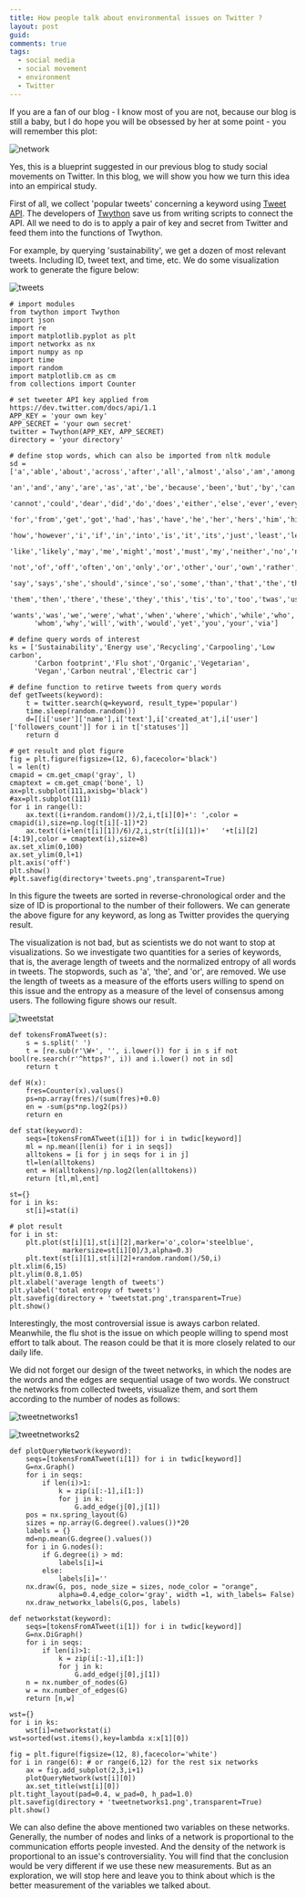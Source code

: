 ```yaml
---
title: How people talk about environmental issues on Twitter ?
layout: post
guid:
comments: true
tags:
  - social media
  - social movement
  - environment
  - Twitter
---
```



If you are a fan of our blog - I know most of you are not, because our blog is still a baby, but I do hope you will be obsessed by her at some point - you will remember this plot:

![network](/media/files/2014-02-17-rat-elephant-and-tortoise-on-social-media/network.png)

Yes, this is a blueprint suggested in our previous blog to study social movements on Twitter. In this blog, we will show you how we turn this idea into an empirical study.

First of all, we collect 'popular tweets' concerning a keyword using [Tweet API](https://dev.twitter.com/docs/api/1.1). The developers of [Twython](http://twython.readthedocs.org/en/latest/) save us from writing scripts to connect the API. All we need to do is to apply a pair of key and secret from Twitter and feed them into the functions of Twython.

For example, by querying 'sustainability', we get  a dozen of most relevant tweets. Including ID, tweet text, and time, etc. We do some visualization work to generate the figure below:

![tweets](/media/files/2014-02-19-how-people-talk-about-environmental-issues-on-Twitter/tweets.png)

    # import modules
	from twython import Twython
    import json
    import re
    import matplotlib.pyplot as plt
    import networkx as nx
    import numpy as np
    import time
    import random
    import matplotlib.cm as cm
    from collections import Counter
	
	# set tweeter API key applied from https://dev.twitter.com/docs/api/1.1
    APP_KEY = 'your own key'
    APP_SECRET = 'your own secret'
    twitter = Twython(APP_KEY, APP_SECRET)
	directory = 'your directory'
	
	# define stop words, which can also be imported from nltk module
    sd = ['a','able','about','across','after','all','almost','also','am','among',
          'an','and','any','are','as','at','be','because','been','but','by','can',
          'cannot','could','dear','did','do','does','either','else','ever','every',
          'for','from','get','got','had','has','have','he','her','hers','him','his',
          'how','however','i','if','in','into','is','it','its','just','least','let',
          'like','likely','may','me','might','most','must','my','neither','no','nor',
          'not','of','off','often','on','only','or','other','our','own','rather','said',
          'say','says','she','should','since','so','some','than','that','the','their',
          'them','then','there','these','they','this','tis','to','too','twas','us',
          'wants','was','we','were','what','when','where','which','while','who',
          'whom','why','will','with','would','yet','you','your','via']
		  
    # define query words of interest
    ks = ['Sustainability','Energy use','Recycling','Carpooling','Low carbon',
          'Carbon footprint','Flu shot','Organic','Vegetarian',
          'Vegan','Carbon neutral','Electric car']
		  
	# define function to retirve tweets from query words
    def getTweets(keyword):
        t = twitter.search(q=keyword, result_type='popular')
        time.sleep(random.random())
        d=[[i['user']['name'],i['text'],i['created_at'],i['user']['followers_count']] for i in t['statuses']]
        return d
		
	# get result and plot figure
    fig = plt.figure(figsize=(12, 6),facecolor='black')
    l = len(t)
    cmapid = cm.get_cmap('gray', l)
    cmaptext = cm.get_cmap('bone', l)
    ax=plt.subplot(111,axisbg='black')
    #ax=plt.subplot(111)
    for i in range(l):
        ax.text((i+random.random())/2,i,t[i][0]+': ',color = cmapid(i),size=np.log(t[i][-1])*2)
        ax.text((i+len(t[i][1])/6)/2,i,str(t[i][1])+'   '+t[i][2][4:19],color = cmaptext(i),size=8)
    ax.set_xlim(0,100)
    ax.set_ylim(0,l+1)
    plt.axis('off')
    plt.show()
    #plt.savefig(directory+'tweets.png',transparent=True)

In this figure the tweets are sorted in reverse-chronological order and the size of ID is proportional to the number of their followers.  We can generate the above figure for any keyword, as long as Twitter provides the querying result.

The visualization is not bad, but as scientists we do not want to stop at visualizations. So we investigate two quantities for a series of keywords, that is, the average length of tweets and the normalized entropy of all words in tweets. The stopwords, such as 'a', 'the', and 'or', are removed. We use the length of tweets as a measure of the efforts users willing to spend on this issue and the entropy as a measure of the level of consensus among users. The following figure shows our result.

![tweetstat](/media/files/2014-02-19-how-people-talk-about-environmental-issues-on-Twitter/tweetstat.png)

    def tokensFromATweet(s):
        s = s.split(' ')
        t = [re.sub(r'\W+', '', i.lower()) for i in s if not bool(re.search(r'^https?', i)) and i.lower() not in sd]
        return t
		
    def H(x):
        fres=Counter(x).values()
        ps=np.array(fres)/(sum(fres)+0.0)
        en = -sum(ps*np.log2(ps))
        return en
		
    def stat(keyword):
        seqs=[tokensFromATweet(i[1]) for i in twdic[keyword]]
        ml = np.mean([len(i) for i in seqs])
        alltokens = [i for j in seqs for i in j]
        tl=len(alltokens)
        ent = H(alltokens)/np.log2(len(alltokens))
        return [tl,ml,ent]
		
    st={}
    for i in ks:
        st[i]=stat(i)
		
	# plot result
    for i in st:
        plt.plot(st[i][1],st[i][2],marker='o',color='steelblue',
                 markersize=st[i][0]/3,alpha=0.3)
        plt.text(st[i][1],st[i][2]+random.random()/50,i)
    plt.xlim(6,15)
    plt.ylim(0.8,1.05)
    plt.xlabel('average length of tweets')
    plt.ylabel('total entropy of tweets')
    plt.savefig(directory + 'tweetstat.png',transparent=True)
    plt.show()

Interestingly,  the most controversial issue is aways carbon related. Meanwhile, the flu shot is the issue on which people willing to spend most effort to talk about. The reason could be that it is more closely related to our daily life. 

We did not forget our design of the tweet networks, in which the nodes are the words and the edges are sequential usage of two words. We construct the networks from collected tweets, visualize them, and sort them according to the number of nodes as follows:

![tweetnetworks1](/media/files/2014-02-19-how-people-talk-about-environmental-issues-on-Twitter/tweetnetworks1.png)

![tweetnetworks2](/media/files/2014-02-19-how-people-talk-about-environmental-issues-on-Twitter/tweetnetworks2.png)

	def plotQueryNetwork(keyword):
        seqs=[tokensFromATweet(i[1]) for i in twdic[keyword]]
        G=nx.Graph()
        for i in seqs:
            if len(i)>1:
                k = zip(i[:-1],i[1:])
                for j in k:
                    G.add_edge(j[0],j[1])
        pos = nx.spring_layout(G) 
        sizes = np.array(G.degree().values())*20
        labels = {}
        md=np.mean(G.degree().values())
        for i in G.nodes():
            if G.degree(i) > md:
                labels[i]=i
            else:
                labels[i]=''
        nx.draw(G, pos, node_size = sizes, node_color = "orange",
                alpha=0.4,edge_color='gray', width =1, with_labels= False) 
        nx.draw_networkx_labels(G,pos, labels)
		
    def networkstat(keyword):
        seqs=[tokensFromATweet(i[1]) for i in twdic[keyword]]
        G=nx.DiGraph()
        for i in seqs:
            if len(i)>1:
                k = zip(i[:-1],i[1:])
                for j in k:
                    G.add_edge(j[0],j[1])
        n = nx.number_of_nodes(G)
        w = nx.number_of_edges(G)
        return [n,w]
	
    wst={}
    for i in ks:
        wst[i]=networkstat(i)
    wst=sorted(wst.items(),key=lambda x:x[1][0])
	
    fig = plt.figure(figsize=(12, 8),facecolor='white')
    for i in range(6): # or range(6,12) for the rest six networks
        ax = fig.add_subplot(2,3,i+1)
        plotQueryNetwork(wst[i][0])
        ax.set_title(wst[i][0])
    plt.tight_layout(pad=0.4, w_pad=0, h_pad=1.0)
    plt.savefig(directory + 'tweetnetworks1.png',transparent=True)
    plt.show()

We can also define the above mentioned two variables on these networks. Generally, the number of nodes and links of a network is proportional to the communication efforts people invested. And the density of the network is proportional to an issue's controversiality. You will find that the conclusion would be very different if we use these new measurements. But as an exploration, we will stop here and leave you to think about which is the better measurement of the variables we talked about.
